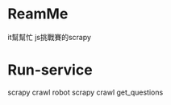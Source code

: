 ReamMe
====================
it幫幫忙 js挑戰賽的scrapy

Run-service
====================
scrapy crawl robot
scrapy crawl get_questions
